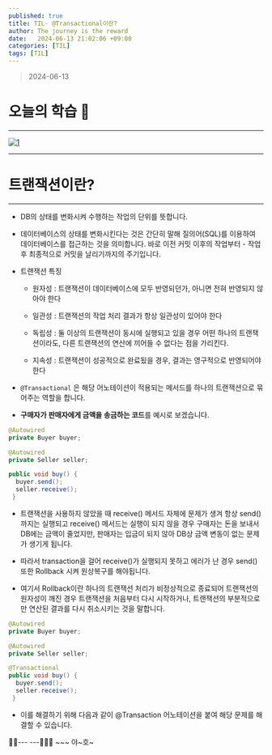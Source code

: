 ```yaml
---
published: true
title: TIL- @Transactional이란?
author: The journey is the reward
date:   2024-06-13 21:02:06 +09:00
categories: [TIL]
tags: [TIL]
---
```




> 2024-06-13


# 오늘의 학습 🌠

---

<a  href="https://github.com/LeeNaYoung240/LeeNaYoung240.github.io/assets/107848521/508c1ca6-10b6-4663-b1f9-7abf88bdeb51"  class="popup img-link"><img  src="https://github.com/LeeNaYoung240/LeeNaYoung240.github.io/assets/107848521/508c1ca6-10b6-4663-b1f9-7abf88bdeb51"  alt="1"  loading="lazy"></a>

---

# 트랜잭션이란?
---
- DB의 상태를 변화시켜 수행하는 작업의 단위를 뜻합니다. 

- 데이터베이스의 상태를 변화시킨다는 것은 간단히 말해 질의어(SQL)를 이용하여 데이터베이스를 접근하는 것을 의미합니다. 바로 이전 커밋 이후의 작업부터 - 작업 후 최종적으로 커밋을 날리기까지의 주기입니다.

- 트랜잭션 특징
	- 원자성 :  트랜잭션이 데이터베이스에 모두 반영되던가, 아니면 전혀 반영되지 않아야 한다

	- 일관성 : 트랜잭션의 작업 처리 결과가 항상 일관성이 있어야 한다

	- 독립성 : 둘 이상의 트랜잭션이 동시에 실행되고 있을 경우 어떤 하나의 트랜잭션이라도, 다른 트랜잭션의 연산에 끼어들 수 없다는 점을 가리킨다.

	- 지속성 :  트랜잭션이 성공적으로 완료됬을 경우, 결과는 영구적으로 반영되어야 한다

- `@Transactional` 은 해당 어노테이션이 적용되는 메서드를 하나의 트랜잭션으로 묶어주는 역할을 합니다. 


- **구매자가 판매자에게 금액을 송금하는 코드**를 예시로 보겠습니다.

```java
@Autowired 
private Buyer buyer; 

@Autowired  
private Seller seller;

public void buy() {
  buyer.send(); 
  seller.receive(); 
 }

```

- 트랜잭션을 사용하지 않았을 때 receive() 메서드 자체에 문제가 생겨 항상 send()까지는 실행되고 receive() 메서드는 실행이 되지 않을 경우 구매자는 돈을 보내서 DB에는 금액이 줄었지만, 판매자는 입금이 되지 않아 DB상 금액 변동이 없는 문제가 생기게 됩니다.


- 따라서 transaction을 걸어 receive()가 실행되지 못하고 에러가 난 경우 send() 또한 Rollback 시켜 원상복구를 해야됩니다.

- 여기서 Rollback이란 하나의 트랜잭션 처리가 비정상적으로 종료되어 트랜잭션의 원자성이 깨진 경우 트랜잭션을 처음부터 다시 시작하거나, 트랜잭션의 부분적으로만 연산된 결과를 다시 취소시키는 것을 말합니다.



```java
@Autowired 
private Buyer buyer; 

@Autowired  
private Seller seller;

@Transactional
public void buy() {
  buyer.send(); 
  seller.receive(); 
 }

```

- 이를 해결하기 위해  다음과 같이 @Transaction 어노테이션을 붙여 해당 문제를 해결할 수 있습니다. 



🐱‍🏍--- ---🤸🏻‍♀️ ~~~ 야~호~